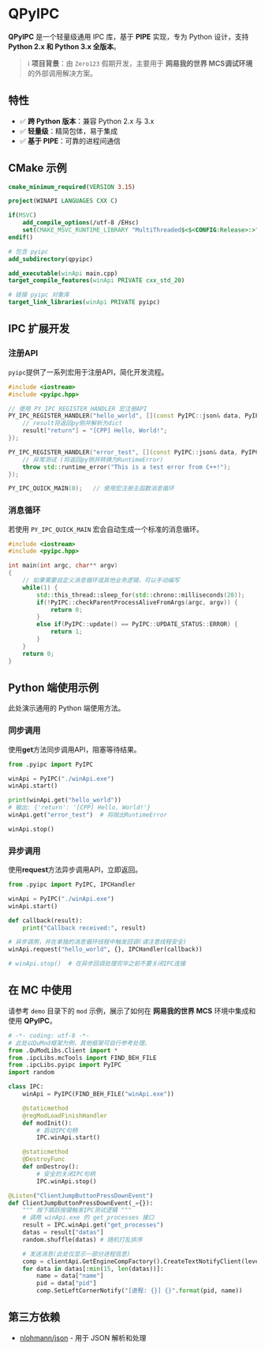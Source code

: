 # QPyIPC
**QPyIPC** 是一个轻量级通用 IPC 库，基于 **PIPE** 实现，专为 Python 设计，支持 **Python 2.x 和 Python 3.x 全版本**。

> ℹ️ **项目背景**：由 `Zero123` 假期开发，主要用于 **网易我的世界 MCS调试环境** 的外部调用解决方案。

## 特性
- ✅ **跨 Python 版本**：兼容 Python 2.x 与 3.x  
- ✅ **轻量级**：精简包体，易于集成  
- ✅ **基于 PIPE**：可靠的进程间通信  

## CMake 示例
```cmake
cmake_minimum_required(VERSION 3.15)

project(WINAPI LANGUAGES CXX C)

if(MSVC)
    add_compile_options(/utf-8 /EHsc)
    set(CMAKE_MSVC_RUNTIME_LIBRARY "MultiThreaded$<$<CONFIG:Release>:>")
endif()

# 包含 pyipc
add_subdirectory(qpyipc)

add_executable(winApi main.cpp)
target_compile_features(winApi PRIVATE cxx_std_20)

# 链接 pyipc 对象库
target_link_libraries(winApi PRIVATE pyipc)
```

## IPC 扩展开发
### 注册API
`pyipc`提供了一系列宏用于注册API，简化开发流程。
```cpp
#include <iostream>
#include <pyipc.hpp>

// 使用 PY_IPC_REGISTER_HANDLER 宏注册API
PY_IPC_REGISTER_HANDLER("hello_world", [](const PyIPC::json& data, PyIPC::json& result) {
    // result将返回py侧并解析为dict
    result["return"] = "[CPP] Hello, World!";
});

PY_IPC_REGISTER_HANDLER("error_test", [](const PyIPC::json& data, PyIPC::json& result) {
    // 异常测试 (将返回py侧并转换为RuntimeError)
    throw std::runtime_error("This is a test error from C++!");
});

PY_IPC_QUICK_MAIN(0);   // 使用宏注册主函数消息循环
```

### 消息循环
若使用 `PY_IPC_QUICK_MAIN` 宏会自动生成一个标准的消息循环。
```cpp
#include <iostream>
#include <pyipc.hpp>

int main(int argc, char** argv)
{
    // 如果需要自定义消息循环或其他业务逻辑，可以手动编写
    while(1) {
        std::this_thread::sleep_for(std::chrono::milliseconds(20));
        if(!PyIPC::checkParentProcessAliveFromArgs(argc, argv)) {
            return 0;
        }
        else if(PyIPC::update() == PyIPC::UPDATE_STATUS::ERROR) {
            return 1;
        }
    }
    return 0;
}
```

## Python 端使用示例
此处演示通用的 Python 端使用方法。

### 同步调用
使用**get**方法同步调用API，阻塞等待结果。
```python
from .pyipc import PyIPC

winApi = PyIPC("./winApi.exe")
winApi.start()

print(winApi.get("hello_world"))
# 输出: {'return': '[CPP] Hello, World!'}
winApi.get("error_test")  # 将抛出RuntimeError

winApi.stop()
```

### 异步调用
使用**request**方法异步调用API，立即返回。
```python
from .pyipc import PyIPC, IPCHandler

winApi = PyIPC("./winApi.exe")
winApi.start()

def callback(result):
    print("Callback received:", result)

# 异步调用，并在单独的消息循环线程中触发回调(请注意线程安全)
winApi.request("hello_world", {}, IPCHandler(callback))

# winApi.stop()  # 在异步回调处理完毕之前不要关闭IPC连接
```

## 在 MC 中使用
请参考 `demo` 目录下的 `mod` 示例，展示了如何在 **网易我的世界 MCS** 环境中集成和使用 **QPyIPC**。
```python
# -*- coding: utf-8 -*-
# 此处以QuMod框架为例，其他框架可自行参考处理。
from .QuModLibs.Client import *
from .ipcLibs.mcTools import FIND_BEH_FILE
from .ipcLibs.pyipc import PyIPC
import random

class IPC:
    winApi = PyIPC(FIND_BEH_FILE("winApi.exe"))

    @staticmethod
    @regModLoadFinishHandler
    def modInit():
        # 启动IPC句柄
        IPC.winApi.start()

    @staticmethod
    @DestroyFunc
    def onDestroy():
        # 安全的关闭IPC句柄
        IPC.winApi.stop()

@Listen("ClientJumpButtonPressDownEvent")
def ClientJumpButtonPressDownEvent(_={}):
    """ 按下跳跃按键触发IPC测试逻辑 """
    # 调用 winApi.exe 的 get_processes 接口
    result = IPC.winApi.get("get_processes")
    datas = result["datas"]
    random.shuffle(datas) # 随机打乱排序

    # 发送消息(此处仅显示一部分进程信息)
    comp = clientApi.GetEngineCompFactory().CreateTextNotifyClient(levelId)
    for data in datas[:min(15, len(datas))]:
        name = data["name"]
        pid = data["pid"]
        comp.SetLeftCornerNotify("[进程: {}] {}".format(pid, name))
```

## 第三方依赖
- [nlohmann/json](https://github.com/nlohmann/json) - 用于 JSON 解析和处理